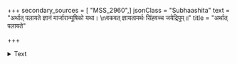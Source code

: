 +++
secondary_sources = [ "MSS_2960",]
jsonClass = "Subhaashita"
text = "अर्थात् पलायते ज्ञानं मार्जारान्मूषिको यथा।  \nवकवत् ज्ञायतामर्थः सिंहवच्च जयेद्रिपुम्॥"
title = "अर्थात् पलायते"

+++

<details><summary>Text</summary>

अर्थात् पलायते ज्ञानं मार्जारान्मूषिको यथा।  
वकवत् ज्ञायतामर्थः सिंहवच्च जयेद्रिपुम्॥
</details>
